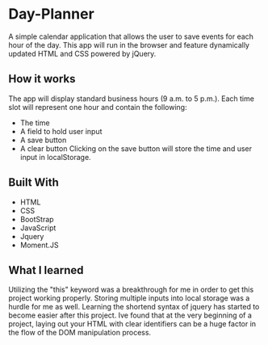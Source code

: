 # Day-Planner

A simple calendar application that allows the user to save events for each hour of the day. This app will run in the browser and feature dynamically updated HTML and CSS powered by jQuery.

## How it works

The app will display standard business hours (9 a.m. to 5 p.m.).
Each time slot will represent one hour and contain the following:

- The time
- A field to hold user input
- A save button
- A clear button
  Clicking on the save button will store the time and user input in localStorage.

## Built With

- HTML
- CSS
- BootStrap
- JavaScript
- Jquery
- Moment.JS

## What I learned

Utilizing the "this" keyword was a breakthrough for me in order
to get this project working properly. Storing multiple inputs into local storage was a hurdle for me as well. Learning the shortend syntax of jquery has started to become easier after this project. Ive found that at the very beginning of a project, laying out your HTML with clear identifiers can be a huge factor in the flow of the DOM manipulation process.
